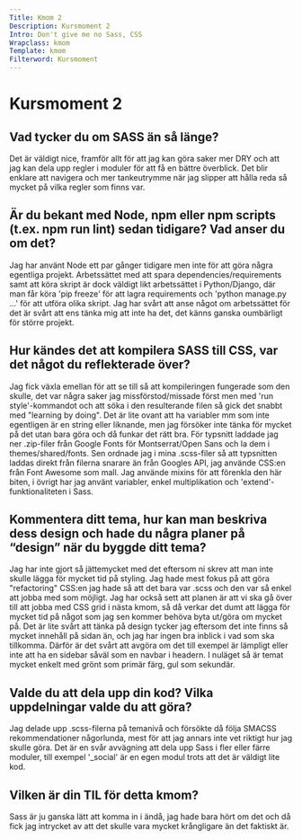 ```yaml
---
Title: Kmom 2
Description: Kursmoment 2
Intro: Don't give me no Sass, CSS
Wrapclass: kmom
Template: kmom
Filterword: Kursmoment
---
```


# Kursmoment 2

## Vad tycker du om SASS än så länge?
Det är väldigt nice, framför allt för att jag kan göra saker mer DRY och att jag kan dela upp regler i moduler för att få en bättre överblick. Det blir enklare att navigera och mer tankeutrymme när jag slipper att hålla reda så mycket på vilka regler som finns var.

## Är du bekant med Node, npm eller npm scripts (t.ex. npm run lint) sedan tidigare? Vad anser du om det?
Jag har använt Node ett par gånger tidigare men inte för att göra några egentliga projekt. Arbetssättet med att spara dependencies/requirements samt att köra skript är dock väldigt likt arbetssättet i Python/Django, där man får köra 'pip freeze' för att lagra requirements och 'python manage.py ...' för att utföra olika skript. Jag har svårt att anse något om arbetssättet för det är svårt att ens tänka mig att inte ha det, det känns ganska oumbärligt för större projekt.

## Hur kändes det att kompilera SASS till CSS, var det något du reflekterade över?
Jag fick växla emellan för att se till så att kompileringen fungerade som den skulle, det var några saker jag missförstod/missade först men med 'run style'-kommandot och att söka i den resulterande filen så gick det snabbt med "learning by doing". Det är lite ovant att ha variabler mm som inte egentligen är en string eller liknande, men jag försöker inte tänka för mycket på det utan bara göra och då funkar det rätt bra. För typsnitt laddade jag ner .zip-filer från Google Fonts för Montserrat/Open Sans och la dem i themes/shared/fonts. Sen ordnade jag i mina .scss-filer så att typsnitten laddas direkt från filerna snarare än från Googles API, jag använde CSS:en från Font Awesome som mall. Jag använde mixins för att förenkla den här biten, i övrigt har jag använt variabler, enkel multiplikation och 'extend'-funktionaliteten i Sass.

## Kommentera ditt tema, hur kan man beskriva dess design och hade du några planer på “design” när du byggde ditt tema?
Jag har inte gjort så jättemycket med det eftersom ni skrev att man inte skulle lägga för mycket tid på styling. Jag hade mest fokus på att göra "refactoring" CSS:en jag hade så att det bara var .scss och den var så enkel att jobba med som möjligt. Jag har också sett att planen är att vi ska gå över till att jobba med CSS grid i nästa kmom, så då verkar det dumt att lägga för mycket tid på något som jag sen kommer behöva byta ut/göra om mycket på. Det är lite svårt att tänka på design tycker jag eftersom det inte finns så mycket innehåll på sidan än, och jag har ingen bra inblick i vad som ska tillkomma. Därför är det svårt att avgöra om det till exempel är lämpligt eller inte att ha en sidebar såväl som en navbar i headern. I nuläget så är temat mycket enkelt med grönt som primär färg, gul som sekundär.

## Valde du att dela upp din kod? Vilka uppdelningar valde du att göra?
Jag delade upp .scss-filerna på temanivå och försökte då följa SMACSS rekommendationer någorlunda, mest för att jag annars inte vet riktigt hur jag skulle göra. Det är en svår avvägning att dela upp Sass i fler eller färre moduler, till exempel '_social' är en egen modul trots att det är väldigt lite kod.

## Vilken är din TIL för detta kmom?
Sass är ju ganska lätt att komma in i ändå, jag hade bara hört om det och då fick jag intrycket av att det skulle vara mycket krångligare än det faktiskt är.
